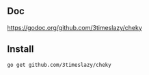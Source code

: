 ## Doc
https://godoc.org/github.com/3timeslazy/cheky


## Install
```sh
go get github.com/3timeslazy/cheky
```
